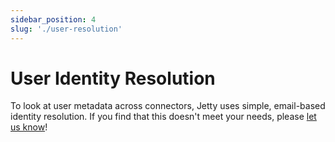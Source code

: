 ```yaml
---
sidebar_position: 4
slug: './user-resolution'
---
```


# User Identity Resolution

To look at user metadata across connectors, Jetty uses simple, email-based identity resolution. If you find that this doesn't meet your needs, please [let us know](mailto:product@get-jetty.com)!
